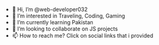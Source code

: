 - 👋 Hi, I’m @web-developer032
- 👀 I’m interested in Traveling, Coding, Gaming
- 🌱 I’m currently learning Pakistan
- 💞️ I’m looking to collaborate on JS projects
- 📫 How to reach me? Click on social links that i provided

<!---
web-developer032/web-developer032 is a ✨ special ✨ repository because its `README.md` (this file) appears on your GitHub profile.
You can click the Preview link to take a look at your changes.
--->
